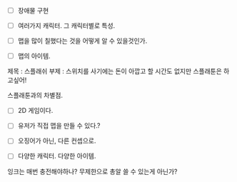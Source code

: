 - [ ] 장애물 구현

* [ ] 여러가지 캐릭터. 그 캐릭터별로 특성.

* [ ] 맵을 많이 칠했다는 것을 어떻게 알 수 있을것인가.

* [ ] 맵의 아이템.

제목 : 스플래쉬
부제 : 스위치를 사기에는 돈이 아깝고 할 시간도 없지만 스플래툰은 하고싶어!

스플래툰과의 차별점.

- [ ] 2D 게임이다.

- [ ] 유저가 직접 맵을 만들 수 있다.?

- [ ] 오징어가 아닌, 다른 컨셉으로.

* [ ] 다양한 캐릭터. 다양한 아이템.

잉크는 매번 충전해야하나? 무제한으로 총알 쓸 수 있는게 아닌가?

